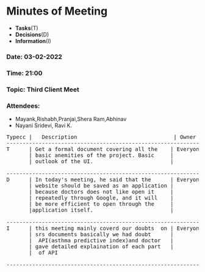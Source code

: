 
# Minutes of Meeting

* **Tasks**(T)  
* **Decisions**(D)  
* **Information**(I)  

### Date: 03-02-2022  
### Time: 21:00  
### Topic: Third Client Meet  
### Attendees:  
* Mayank,Rishabh,Pranjai,Shera Ram,Abhinav  
* Nayani Sridevi, Ravi K.
<pre>
Typecc |   Description                              | Owner         |  Deadline**
-------------------------------------------------------------------------------------------  
T      | Get a formal document covering all the    | Everyone      |    
       | basic anemities of the project. Basic     |               |  
       | outlook of the UI.                        |               |
 
-------------------------------------------------------------------------------------------  
D      | In today's meeting, he said that the      | Everyone      |
       | website should be saved as an application |               | 
       | because doctors does not like open it     |               |
       | repeatedly through Google, and it will    |               |
       | be more efficient to open through the     |               | 
       |application itself.                        |               |
  
-------------------------------------------------------------------------------------------
I      | this meeting mainly coverd our doubts  on | Everyone      |
       | srs documents basically we had doubt      |               |
       |  API(asthma predictive index)and doctor   |               |
       | gave detailed explaination of each part   |               |
       |  of API 
    
-------------------------------------------------------------------------------------------
</pre>
